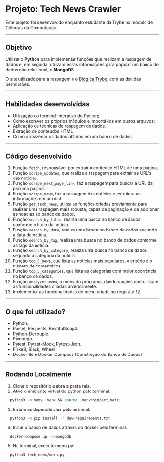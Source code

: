 # Projeto: Tech News Crawler
Este projeto foi desenvolvido enquanto estudante da Trybe no módulo de Ciências da Computação.

---
## Objetivo
Utilizar o **Python** para implementar funções que realizam a raspagem de dados e, em seguida, utilizam essas informações para popular um banco de dados não relacional, o **MongoDB**.

O site utilizado para a raspagem é o [Blog da Trybe](https://blog.betrybe.com), com as devidas permissões.

---
## Habilidades desenvolvidas
 - Utilização do terminal interativo do Python;
 - Como escrever os próprios módulos e importá-los em outros arquivos;
 - Aplicação de técnicas de raspagem de dados.
 - Extração de conteúdos HTML.
 - Como armazenar os dados obtidos em um banco de dados.

---
## Código desenvolvido
  01. Função `fetch`, responsável por extrair o conteúdo HTML de uma página.
  02. Função `scrape_updates`, que realiza a raspagem para extrair as URL's das notícias.
  03. Função `scrape_next_page_link`, faz a raspagem para buscar a URL da próxima pagina.
  04. Função `scrape_news`, faz a raspagem das notícias e estrutura as informações em um dict.
  05. Função `get_tech_news`, utiliza as funções criadas previamente para realizar uma raspagem mais robusta, capaz de paginação e de adicionar as notícias ao banco de dados.
  06. Função `search_by_title`, realiza uma busca no banco de dados conforme o título da notícia.
  07. Função `search_by_date`, realiza uma busca no banco de dados segundo a data da notícia.
  08. Função `search_by_tag`, realiza uma busca no banco de dados conforme as tags da notícia.
  09. Função `search_by_category`, realiza uma busca no banco de dados segundo a categoria da notícia.
  10. Função `top_5_news`, que lista as notícias mais populares, o critério é o número de comentários.
  11. Função `top_5_categories`, que lista as categorias com maior ocorrência no banco de dados.
  12. Função `analyzer_menu`, o menu do programa, dando opções que utilizam as funcionalidades criadas anteriormente.
  13. Implementar as funcionalidades do menu criado no requisito 12.

---
## O que foi utilizado?
 - Python.
 - Parsel, Requests, BeutifulSoup4.
 - Python-Decouple.
 - Pymongo.
 - Pytest, Pytest-Mock, Pytest-Json.
 - Flake8, Black, Wheel.
 - Dockerfile e Docker-Compose (Construção do Banco de Dados)

---
## Rodando Localmente
1. Clone o repositório e abra a pasta raiz.
2. Ative o ambiente virtual do python pelo terminal:
  ```bash
    python3 -m venv .venv && source .venv/bin/activate
  ```
3. Instale as dependências pelo terminal:
  ```bash
    python3 -m pip install -r dev-requirements.txt
  ```
4. Inicie o banco de dados através do docker pelo terminal:
  ```bash
    docker-compose up -d mongodb
  ```
5. No terminal, execute menu.py:
  ```bash
    python3 tech_news/menu.py
  ```

